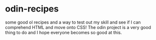 # odin-recipes
some good ol recipes and a way to test out my skill and see if I can comprehend HTML and move onto CSS! The odin project is a very good thing to do and I hope everyone becomes so good at this.
